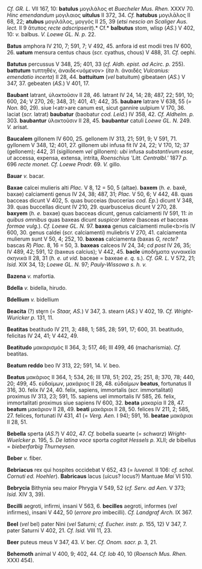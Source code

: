 *Cf. GR. L.* VII 167, 10: **batulus** μογιλάλος et *Buecheler Mus.
Rhen.* XXXV 70. *Hinc emendandum* μογιλαιος **uitulus** II 372, 34.
*Cf.* **hatubus** μογιλᾱλος II 68, 22; **atubus** μογιλάλος, μογγός II
25, 39 (*etsi nescio an Scaliger Aus. lect.* II 9 ἄτυπος *recte
adscripserit*).* Cf.* **balbutus** stom, wlisp (*AS.*) V 402, 10: *v.*
balbus. *V. Loewe GL. N. p.* 22.

**Batus** amphora IV 210, 7; 591, 7; V 492, 45. anfora id est modii tres
IV 600, 26. **uatum** mensura centus chaus (*scr.* cyathus, chous) V
488, 31. *Cf.* oephi.

**Batutus** percussus V 348, 25; 401, 33 (*cf. Aldh. epist. ad Acirc.
p.* 255). **battutum** τυπτηθέν, ἀναιδε\<υόμενον\> (*ita h.* ἀναιδές
*Vulcanius: emendatio incerta*) II 28, 44. **battuitum** (*vel*
batuitum) gibeataen (*AS.*) V 347, 37. gebeaten (*AS.*) V 401, 17.

**Baubant** latrant, ὑλακτοῦσιν II 28, 46. latrant IV 24, 14; 28; 487,
22; 591, 10; 600, 24; V 270, 26; 348, 31; 401, 41; 442, 35. **baubare**
latrare V 638, 55 (*= Non.* 80, 29). siue l\<atr\>are canum est, sicut
gannire uulpium V 170, 36. laciat (*scr.* latrat) **baubatur** (baobatur
*cod. Leid.*) IV 358, 42. *Cf. Aldhelm. p.* 303. **baubantur**
ὑλακτοῦσιν II 28, 45. **baubantur** catuli *Loewe GL. N.* 249. *V.*
arisat.

**Baucalem** gillonem IV 600, 25. gellonem IV 313, 21; 591, 9; V 591,
71. gyllonem V 348, 12; 401, 27. gillonem ubi infusa fit IV 24, 22; V
170, 12; 37 (gellonem); 442, 31 (sigillonem *vel* gillonem): *ubi*
infusa *substantivum esse, ut* accessa, expensa, extensa, intrita,
*Roenschius 'Litt. Centralbl.'* 1877 *p.* 696 *recte monet. Cf. Loewe
Prodr.* 69. *V.* gillo.

**Bauar** *v.* bacar.

**Baxae** calcei mulieris alti *Plac.* V 8, 12 = 50, 5 (altae).
**baxem** (*h. e.* baxẽ, baxae) calciamenti genus IV 24, 38; 487, 31;
*Plac.* V 50, 6; V 442, 48. quas bacceas dicunt V 402, 5. quas bucceias
(buccerias *cod. Ep.*) dicunt V 348, 39. quas buccellas dicunt IV 210,
29. quarbusceius dicunt V 270, 28. **baxyem** (*h. e.* baxae) quas
bacceas dicunt, genus calciamenti IV 591, 11: *in quibus omnibus* quas
baxeas dicunt *suspicor latere* (basceas *et* bacceas *formae vulg.*).
*Cf. Loewe GL. N.* 97. **baxea** genus calciamenti mulie\<b\>ris IV 600,
30. genus caldei (*scr.* calciamenti) muliebris V 270, 41. calciamenta
mulierum sunt V 50, 4; 252, 10. **baxeas** calciamenta (baxas *G,
recte?* bascas *R*) *Plac.* 8, 16 = 50, 3. **baxeas** calceos IV 24, 34;
*cd post* IV 26, 35; IV 489, 42; 591, 12 (baxeus calcius); V 442, 45.
**bacle** ὑποδήματα γυναικεῖα σκηνικά II 28, 31 (*h. e. ut vid.* baceae
= baxeae *e. q.* s.). *Cf. GR. L.* V 572, 21; *Isid.* XIX 34, 13;
*Loewe GL. N.* 97; *Pauly-Wissowa s. h. v.*

**Bazena** *v.* mafortia.

**Bdella** *v.* bidella, hirudo.

**Bdellium** *v.* bidellium

**Beacita** (?) stęrn (= *Staar, AS.*) V 347, 3. stearn (*AS.*) V 402,
19. *Cf. Wright-Wuricker p.* 131, 11.

**Beatitas** beatitudo IV 211, 3; 488, 1; 585, 28; 591, 17; 600, 31.
beatitudo, felicitas IV 24, 41; V 442, 49.

**Beatitudo** μακαρισμός II 364, 3; 517, 46; III 499, 46 (macharismia).
*Cf.* beatitas.

**Beatum reddo** beo IV 313, 22; 591, 14. *V.* beo.

**Beatus** μακάριος II 364, 1; 534, 26; III 178, 51; 202, 25; 251, 8;
370, 78; 440, 20; 499, 45. εὐδαίμων, μακάριος II 28, 48. εὐδαίμων
**beatus**, fortunatus II 316, 30. felix IV 24, 40. felix, sapiens,
immortalis (*scr.* immortalitati) proximus IV 313, 23; 591, 15. sapiens
uel immortalis IV 585, 26. felix, immortalitati proximus siue sapiens IV
600, 32. **beata** μακαρία II 28, 47. **beatum** μακάριον II 28, 49.
**beati** μακάριοι II 28, 50. felices IV 211, 2; 585, 27. felices,
fortunati IV 431, 41 (= *Verg. Aen.* I 94); 591, 16. **beatae**
μακάριαι II 28, 51.

**Bebella** sperta (*AS.?*) V 402, 47. *Cf.* bobella suearte (=
*schwarz*) *Wright-Wuelcker p.* 195, 5. *De latina voce* sporta
*cogitat Hessels p.* XLII; *de* bibellus = *bieberfarbig Thurneysen.*

**Beber** *v.* fiber.

**Bebriacus** rex qui hospites occidebat V 652, 43 (= *Iuvenal.* II 106:
*cf. schol. Cornuti ed. Hoehler*). **Babricaus** lacus (uicus? locus?)
Mantuae *Mai* VI 510.

**Bebrycia** Bithynia seu maior Phrygia V 549, 52 (*cf. Serv. ad Aen.* V
373; *Isid.* XIV 3, 39).

**Becilli** aegroti, infirmi, insani V 563, 6. **becilles** aegroti,
informes (*vel* infirmes), insani V 442, 50 (*errore pro* imbecilli).
*Cf. Landgraf Arch.* IX 367.

**Beel** (*vel* bel) pater Nini (*vel* Saturni; *cf. Eucher. instr. p.*
155, 12) V 347, 7. pater Saturni V 402, 21. *Cf. Isid.* VIII 11, 23.

**Beer** puteus meus V 347, 43. *V.* ber. *Cf. Onom. sacr. p.* 3, 21.

**Behemoth** animal V 400, 9; 402, 44. *Cf. Iob* 40, 10 (*Roensch Mus.
Rhen.* XXXI 454).
